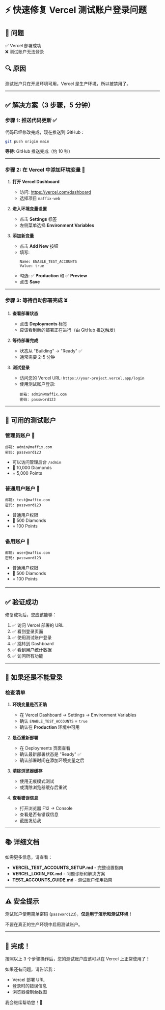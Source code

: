 # ⚡ 快速修复 Vercel 测试账户登录问题

## 🎯 问题
✅ Vercel 部署成功  
❌ 测试账户无法登录

## 🔍 原因
测试账户只在开发环境可用，Vercel 是生产环境，所以被禁用了。

---

## ✅ 解决方案（3 步骤，5 分钟）

### 步骤 1: 推送代码更新 ✅

代码已经修改完成，现在推送到 GitHub：

```bash
git push origin main
```

**等待**: GitHub 推送完成（约 10 秒）

---

### 步骤 2: 在 Vercel 中添加环境变量 🔑

1. **打开 Vercel Dashboard**
   - 访问: https://vercel.com/dashboard
   - 选择项目 `maffix-web`

2. **进入环境变量设置**
   - 点击 **Settings** 标签
   - 左侧菜单选择 **Environment Variables**

3. **添加新变量**
   - 点击 **Add New** 按钮
   - 填写:
     ```
     Name: ENABLE_TEST_ACCOUNTS
     Value: true
     ```
   - 勾选: ✅ **Production** 和 ✅ **Preview**
   - 点击 **Save**

---

### 步骤 3: 等待自动部署完成 ⏳

1. **查看部署状态**
   - 点击 **Deployments** 标签
   - 应该看到新的部署正在进行（由 GitHub 推送触发）

2. **等待部署完成**
   - 状态从 "Building" → "Ready" ✅
   - 通常需要 2-5 分钟

3. **测试登录**
   - 访问您的 Vercel URL: `https://your-project.vercel.app/login`
   - 使用测试账户登录:
     ```
     邮箱: admin@maffix.com
     密码: password123
     ```

---

## 🔑 可用的测试账户

### 管理员账户 👑
```
邮箱: admin@maffix.com
密码: password123
```
- 可以访问管理后台 `/admin`
- 💎 10,000 Diamonds
- ⭐ 5,000 Points

### 普通用户账户 👤
```
邮箱: test@maffix.com
密码: password123
```
- 普通用户权限
- 💎 500 Diamonds
- ⭐ 100 Points

### 备用账户 👤
```
邮箱: user@maffix.com
密码: password123
```
- 普通用户权限
- 💎 500 Diamonds
- ⭐ 100 Points

---

## ✅ 验证成功

修复成功后，您应该能够：

1. ✅ 访问 Vercel 部署的 URL
2. ✅ 看到登录页面
3. ✅ 使用测试账户登录
4. ✅ 跳转到 Dashboard
5. ✅ 看到用户统计数据
6. ✅ 访问所有功能

---

## 🐛 如果还是不能登录

### 检查清单

1. **环境变量是否正确**
   - 在 Vercel Dashboard → Settings → Environment Variables
   - 确认 `ENABLE_TEST_ACCOUNTS` = `true`
   - 确认在 **Production** 环境中可用

2. **是否重新部署**
   - 在 Deployments 页面查看
   - 确认最新部署状态是 "Ready" ✅
   - 确认部署时间在添加环境变量之后

3. **清除浏览器缓存**
   - 使用无痕模式测试
   - 或清除浏览器缓存后重试

4. **查看错误信息**
   - 打开浏览器 F12 → Console
   - 查看是否有错误信息
   - 截图发给我

---

## 📚 详细文档

如需更多信息，请查看：

- **VERCEL_TEST_ACCOUNTS_SETUP.md** - 完整设置指南
- **VERCEL_LOGIN_FIX.md** - 问题诊断和解决方案
- **TEST_ACCOUNTS_GUIDE.md** - 测试账户使用指南

---

## ⚠️ 安全提示

测试账户使用简单密码 (`password123`)，**仅适用于演示和测试环境**！

不要在真正的生产环境中启用测试账户。

---

## 🎉 完成！

按照以上 3 个步骤操作后，您的测试账户应该可以在 Vercel 上正常使用了！

如果还有问题，请告诉我：
- Vercel 部署 URL
- 登录时的错误信息
- 浏览器控制台截图

我会继续帮助您！🚀
